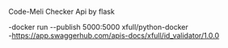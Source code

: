 Code-Meli Checker Api by flask

-docker run --publish 5000:5000 xfull/python-docker<br>
-https://app.swaggerhub.com/apis-docs/xfull/id_validator/1.0.0
